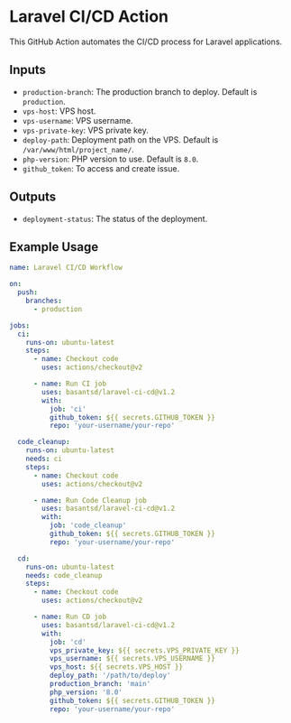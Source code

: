 # Laravel CI/CD Action

This GitHub Action automates the CI/CD process for Laravel applications.

## Inputs

- `production-branch`: The production branch to deploy. Default is `production`.
- `vps-host`: VPS host.
- `vps-username`: VPS username.
- `vps-private-key`: VPS private key.
- `deploy-path`: Deployment path on the VPS. Default is `/var/www/html/project_name/`.
- `php-version`: PHP version to use. Default is `8.0`.
- `github_token`: To access and create issue.

## Outputs

- `deployment-status`: The status of the deployment.

## Example Usage

```yaml
name: Laravel CI/CD Workflow

on:
  push:
    branches:
      - production

jobs:
  ci:
    runs-on: ubuntu-latest
    steps:
      - name: Checkout code
        uses: actions/checkout@v2

      - name: Run CI job
        uses: basantsd/laravel-ci-cd@v1.2
        with:
          job: 'ci'
          github_token: ${{ secrets.GITHUB_TOKEN }}
          repo: 'your-username/your-repo'

  code_cleanup:
    runs-on: ubuntu-latest
    needs: ci
    steps:
      - name: Checkout code
        uses: actions/checkout@v2

      - name: Run Code Cleanup job
        uses: basantsd/laravel-ci-cd@v1.2
        with:
          job: 'code_cleanup'
          github_token: ${{ secrets.GITHUB_TOKEN }}
          repo: 'your-username/your-repo'

  cd:
    runs-on: ubuntu-latest
    needs: code_cleanup
    steps:
      - name: Checkout code
        uses: actions/checkout@v2

      - name: Run CD job
        uses: basantsd/laravel-ci-cd@v1.2
        with:
          job: 'cd'
          vps_private_key: ${{ secrets.VPS_PRIVATE_KEY }}
          vps_username: ${{ secrets.VPS_USERNAME }}
          vps_host: ${{ secrets.VPS_HOST }}
          deploy_path: '/path/to/deploy'
          production_branch: 'main'
          php_version: '8.0'
          github_token: ${{ secrets.GITHUB_TOKEN }}
          repo: 'your-username/your-repo'
